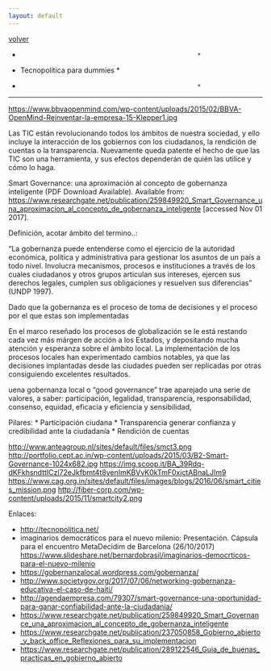 ```yaml
---
layout: default
---
```


[volver](./)


*                                                      *
*    Tecnopolítica para dummies                        *
*                                                      *
********************************************************

https://www.bbvaopenmind.com/wp-content/uploads/2015/02/BBVA-OpenMind-Reinventar-la-empresa-15-Klepper1.jpg

Las TIC están revolucionando todos los  ámbitos de nuestra sociedad, y ello incluye la interacción de los gobiernos con los ciudadanos, la rendición de cuentas o la transparencia. Nuevamente queda patente el hecho de que las TIC son una herramienta, y sus efectos dependerán de quién las utilice y cómo lo haga.

Smart Governance: una aproximación al concepto de gobernanza inteligente (PDF Download Available). Available from: https://www.researchgate.net/publication/259849920_Smart_Governance_una_aproximacion_al_concepto_de_gobernanza_inteligente [accessed Nov 01 2017].

Definición, acotar ámbito del termino..:

“La gobernanza puede entenderse como el ejercicio de la autoridad económica, política y administrativa para gestionar los asuntos de un país a todo nivel. Involucra mecanismos, procesos e instituciones a través de los cuales ciudadanos y otros grupos articulan sus intereses, ejercen sus derechos legales, cumplen sus obligaciones y resuelven sus diferencias” (UNDP 1997).

Dado que la gobernanza es el proceso de toma de decisiones y el proceso por el que estas son implementadas

En el marco reseñado los procesos de globalización se le está restando cada vez más márgen de acción a los Estados, y depositando mucha atención y esperanza sobre el ámbito local. La implementación de los procesos locales han experimentado cambios notables, ya que las decisiones implantadas desde las ciudades pueden ser replicadas por otras consiguiendo excelentes resultados.

uena gobernanza local o “good governance” trae aparejado una serie de valores, a saber: participación, legalidad, transparencia, responsabilidad, consenso, equidad, eficacia y eficiencia y sensibilidad,

Pilares:
    * Participación ciudana
    * Transparencia generar confianza y credibilidad ante la ciudadanía
    * Rendición de cuentas 


http://www.anteagroup.nl/sites/default/files/smct3.png
http://portfolio.cept.ac.in/wp-content/uploads/2015/03/B2-Smart-Governance-1024x682.jpg
https://img.scoop.it/BA_39Rdq-dKFkhsndttICzl72eJkfbmt4t8yenImKBVvK0kTmF0xjctABnaLJIm9
https://www.cag.org.in/sites/default/files/images/blogs/2016/06/smart_cities_mission.png
http://fiber-corp.com/wp-content/uploads/2015/11/smartcity2.png

Enlaces:    
 * http://tecnopolitica.net/
 * imaginarios democráticos para el nuevo milenio: Presentación. Cápsula para el encuentro MetaDecidim de Barcelona (26/10/2017) 
  https://www.slideshare.net/bernardobrasil/imaginarios-democrticos-para-el-nuevo-milenio
 * https://gobernanzalocal.wordpress.com/gobernanza/
 * http://www.societygov.org/2017/07/06/networking-gobernanza-educativa-el-caso-de-haiti/ 
 * http://agendaempresa.com/79307/smart-governance-una-oportunidad-para-ganar-confiabilidad-ante-la-ciudadania/
 * https://www.researchgate.net/publication/259849920_Smart_Governance_una_aproximacion_al_concepto_de_gobernanza_inteligente
 * https://www.researchgate.net/publication/237050858_Gobierno_abierto_y_back_office_Reflexiones_para_su_implementacion
 * https://www.researchgate.net/publication/289122546_Guia_de_buenas_practicas_en_gobierno_abierto
 